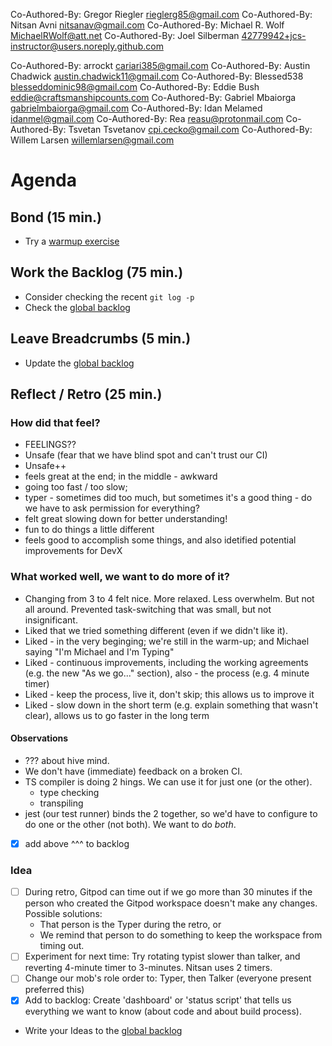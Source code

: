 Co-Authored-By: Gregor Riegler <rieglerg85@gmail.com>
Co-Authored-By: Nitsan Avni <nitsanav@gmail.com>
Co-Authored-By: Michael R. Wolf <MichaelRWolf@att.net>
Co-Authored-By: Joel Silberman <42779942+jcs-instructor@users.noreply.github.com>

Co-Authored-By: arrockt <cariari385@gmail.com>
Co-Authored-By: Austin Chadwick <austin.chadwick11@gmail.com>
Co-Authored-By: Blessed538 <blesseddominic98@gmail.com>
Co-Authored-By: Eddie Bush <eddie@craftsmanshipcounts.com>
Co-Authored-By: Gabriel Mbaiorga <gabrielmbaiorga@gmail.com>
Co-Authored-By: Idan Melamed <idanmel@gmail.com>
Co-Authored-By: Rea <reasu@protonmail.com>
Co-Authored-By: Tsvetan Tsvetanov <cpi.cecko@gmail.com>
Co-Authored-By: Willem Larsen <willemlarsen@gmail.com>

# Agenda

## Bond (15 min.)

- Try a [warmup exercise](../docs/warmup-exercises.md)

## Work the Backlog (75 min.)

- Consider checking the recent `git log -p`
- Check the [global backlog](../docs/backlog.md)

## Leave Breadcrumbs (5 min.)

- Update the [global backlog](../docs/backlog.md)

## Reflect / Retro (25 min.)

### How did that feel?

- FEELINGS??
- Unsafe (fear that we have blind spot and can't trust our CI)
- Unsafe++
- feels great at the end; in the middle - awkward
- going too fast / too slow;
- typer - sometimes did too much, but sometimes it's a good thing - do we have to ask permission for everything?
- felt great slowing down for better understanding!
- fun to do things a little different
- feels good to accomplish some things, and also idetified potential improvements for DevX

### What worked well, we want to do more of it?

- Changing from 3 to 4 felt nice. More relaxed. Less overwhelm. But not all around. Prevented task-switching that was small, but not insignificant.
- Liked that we tried something different (even if we didn't like it).
- Liked - in the very beginging; we're still in the warm-up; and Michael saying "I'm Michael and I'm Typing"
- Liked - continuous improvements, including the working agreements (e.g. the new "As we go..." section), also - the process (e.g. 4 minute timer)
- Liked - keep the process, live it, don't skip; this allows us to improve it
- Liked - slow down in the short term (e.g. explain something that wasn't clear), allows us to go faster in the long term

#### Observations

- ??? about hive mind.
- We don't have (immediate) feedback on a broken CI.
- TS compiler is doing 2 hings. We can use it for just one (or the other).
  - type checking
  - transpiling
- jest (our test runner) binds the 2 together, so we'd have to configure to do one or the other (not both). We want to do _both_.
- [x] add above ^^^ to backlog

### Idea

- [ ] During retro, Gitpod can time out if we go more than 30 minutes if the person who created the Gitpod workspace doesn't make any changes. Possible solutions: 
  - That person is the Typer during the retro, or
  - We remind that person to do something to keep the workspace from timing out.
- [ ] Experiment for next time: Try rotating typist slower than talker, and reverting 4-minute timer to 3-minutes. Nitsan uses 2 timers.
- [ ] Change our mob's role order to: Typer, then Talker (everyone present preferred this)
- [x] Add to backlog: Create 'dashboard' or 'status script' that tells us everything we want to know (about code and about build process).

- Write your Ideas to the [global backlog](../docs/backlog.md)
